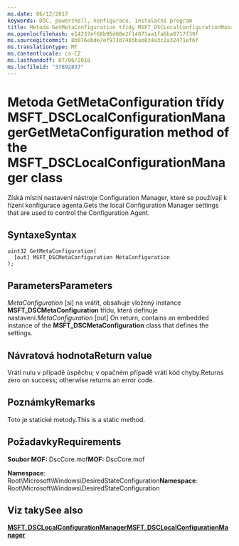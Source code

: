 ```yaml
---
ms.date: 06/12/2017
keywords: DSC, powershell, konfigurace, instalační program
title: Metoda GetMetaConfiguration třídy MSFT_DSCLocalConfigurationManager
ms.openlocfilehash: e14237ef68b95d68e2f14071aa1fa6ba0717f39f
ms.sourcegitcommit: 8b076ebde7ef971d7465bab834a3c2a32471ef6f
ms.translationtype: MT
ms.contentlocale: cs-CZ
ms.lasthandoff: 07/06/2018
ms.locfileid: "37892837"
---
```

# <a name="getmetaconfiguration-method-of-the-msftdsclocalconfigurationmanager-class"></a><span data-ttu-id="4a7bd-103">Metoda GetMetaConfiguration třídy MSFT_DSCLocalConfigurationManager</span><span class="sxs-lookup"><span data-stu-id="4a7bd-103">GetMetaConfiguration method of the MSFT_DSCLocalConfigurationManager class</span></span>

<span data-ttu-id="4a7bd-104">Získá místní nastavení nástroje Configuration Manager, které se používají k řízení konfigurace agenta.</span><span class="sxs-lookup"><span data-stu-id="4a7bd-104">Gets the local Configuration Manager settings that are used to control the Configuration Agent.</span></span>

## <a name="syntax"></a><span data-ttu-id="4a7bd-105">Syntaxe</span><span class="sxs-lookup"><span data-stu-id="4a7bd-105">Syntax</span></span>

```mof
uint32 GetMetaConfiguration(
  [out] MSFT_DSCMetaConfiguration MetaConfiguration
);
```

## <a name="parameters"></a><span data-ttu-id="4a7bd-106">Parameters</span><span class="sxs-lookup"><span data-stu-id="4a7bd-106">Parameters</span></span>

<span data-ttu-id="4a7bd-107">*MetaConfiguration* \[si\] na vrátit, obsahuje vložený instance **MSFT_DSCMetaConfiguration** třídu, která definuje nastavení.</span><span class="sxs-lookup"><span data-stu-id="4a7bd-107">*MetaConfiguration* \[out\] On return, contains an embedded instance of the **MSFT_DSCMetaConfiguration** class that defines the settings.</span></span>

## <a name="return-value"></a><span data-ttu-id="4a7bd-108">Návratová hodnota</span><span class="sxs-lookup"><span data-stu-id="4a7bd-108">Return value</span></span>

<span data-ttu-id="4a7bd-109">Vrátí nulu v případě úspěchu; v opačném případě vrátí kód chyby.</span><span class="sxs-lookup"><span data-stu-id="4a7bd-109">Returns zero on success; otherwise returns an error code.</span></span>

## <a name="remarks"></a><span data-ttu-id="4a7bd-110">Poznámky</span><span class="sxs-lookup"><span data-stu-id="4a7bd-110">Remarks</span></span>

<span data-ttu-id="4a7bd-111">Toto je statické metody.</span><span class="sxs-lookup"><span data-stu-id="4a7bd-111">This is a static method.</span></span>

## <a name="requirements"></a><span data-ttu-id="4a7bd-112">Požadavky</span><span class="sxs-lookup"><span data-stu-id="4a7bd-112">Requirements</span></span>

<span data-ttu-id="4a7bd-113">**Soubor MOF:** DscCore.mof</span><span class="sxs-lookup"><span data-stu-id="4a7bd-113">**MOF:** DscCore.mof</span></span>

<span data-ttu-id="4a7bd-114">**Namespace**: Root\Microsoft\Windows\DesiredStateConfiguration</span><span class="sxs-lookup"><span data-stu-id="4a7bd-114">**Namespace**: Root\Microsoft\Windows\DesiredStateConfiguration</span></span>

## <a name="see-also"></a><span data-ttu-id="4a7bd-115">Viz taky</span><span class="sxs-lookup"><span data-stu-id="4a7bd-115">See also</span></span>

[<span data-ttu-id="4a7bd-116">**MSFT_DSCLocalConfigurationManager**</span><span class="sxs-lookup"><span data-stu-id="4a7bd-116">**MSFT_DSCLocalConfigurationManager**</span></span>](msft-dsclocalconfigurationmanager.md)